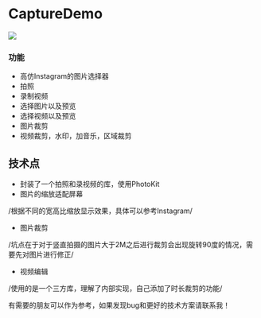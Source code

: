 # CaptureDemo

![](http://7xs4dk.com1.z0.glb.clouddn.com/IMG_7937.GIF)

### 功能
* 高仿Instagram的图片选择器
* 拍照
* 录制视频
* 选择图片以及预览
* 选择视频以及预览
* 图片裁剪
* 视频裁剪，水印，加音乐，区域裁剪

## 技术点
* 封装了一个拍照和录视频的库，使用PhotoKit
* 图片的缩放适配屏幕

/根据不同的宽高比缩放显示效果，具体可以参考Instagram/
* 图片裁剪

/坑点在于对于竖直拍摄的图片大于2M之后进行裁剪会出现旋转90度的情况，需要先对图片进行修正/
* 视频编辑

/使用的是一个三方库，理解了内部实现，自己添加了时长裁剪的功能/

有需要的朋友可以作为参考，如果发现bug和更好的技术方案请联系我！
